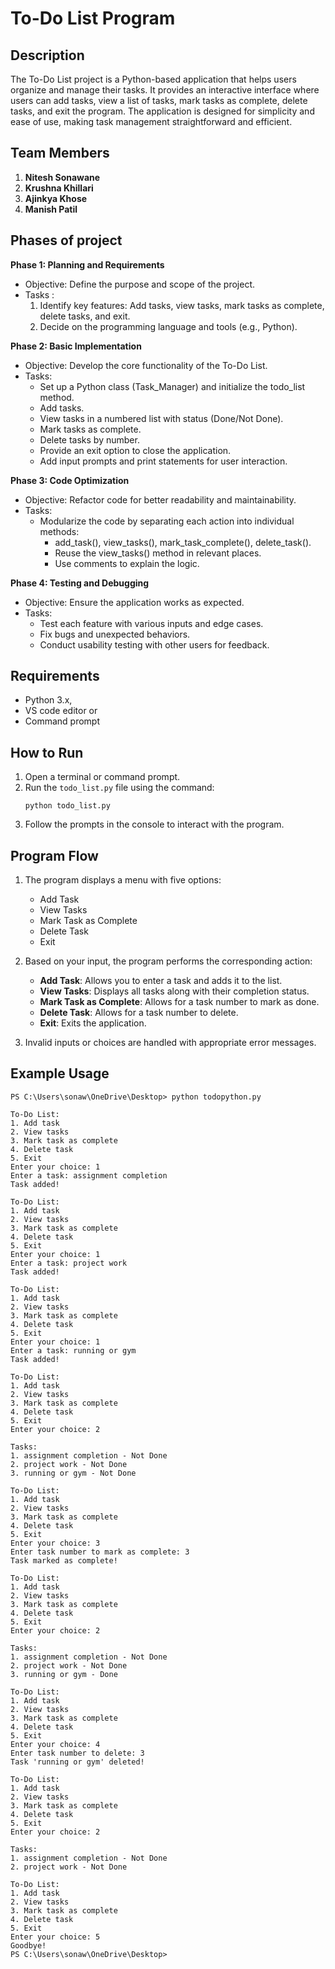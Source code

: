 # To-Do List Program

## Description
The To-Do List project is a Python-based application that helps users organize and manage their tasks. It provides an interactive interface where users can add tasks, view a list of tasks, mark tasks as complete, delete tasks, and exit the program. The application is designed for simplicity and ease of use, making task management straightforward and efficient.


## Team Members
1) **Nitesh Sonawane**
2) **Krushna Khillari**
3) **Ajinkya Khose**
4) **Manish Patil**

## Phases of project

**Phase 1: Planning and Requirements**
* Objective: Define the purpose and scope of the project.
* Tasks :
  1) Identify key features: Add tasks, view tasks, mark tasks as complete, delete tasks, and exit.
  2) Decide on the programming language and tools (e.g., Python).
     
**Phase 2: Basic Implementation**
* Objective: Develop the core functionality of the To-Do List.
* Tasks:
   - Set up a Python class (Task_Manager) and initialize the todo_list method.
   - Add tasks.
   - View tasks in a numbered list with status (Done/Not Done).
   - Mark tasks as complete.
   - Delete tasks by number.
   - Provide an exit option to close the application.
   - Add input prompts and print statements for user interaction.

**Phase 3: Code Optimization**
* Objective: Refactor code for better readability and maintainability.
* Tasks:
  * Modularize the code by separating each action into individual methods:
      - add_task(), view_tasks(), mark_task_complete(), delete_task().
      - Reuse the view_tasks() method in relevant places.
      - Use comments to explain the logic.

**Phase 4: Testing and Debugging**
* Objective: Ensure the application works as expected.
* Tasks:
   - Test each feature with various inputs and edge cases.
   - Fix bugs and unexpected behaviors.
   - Conduct usability testing with other users for feedback.

## Requirements

- Python 3.x,
- VS code editor or
- Command prompt

## How to Run

1. Open a terminal or command prompt.
2. Run the `todo_list.py` file using the command:
   ```
   python todo_list.py
   ```
3. Follow the prompts in the console to interact with the program.

## Program Flow

1. The program displays a menu with five options:
    - Add Task
    - View Tasks
    - Mark Task as Complete
    - Delete Task
    - Exit

2. Based on your input, the program performs the corresponding action:
    - **Add Task**: Allows you to enter a task and adds it to the list.
    - **View Tasks**: Displays all tasks along with their completion status.
    - **Mark Task as Complete**: Allows for a task number to mark as done.
    - **Delete Task**: Allows for a task number to delete.
    - **Exit**: Exits the application.

3. Invalid inputs or choices are handled with appropriate error messages.

## Example Usage

```text
PS C:\Users\sonaw\OneDrive\Desktop> python todopython.py

To-Do List:
1. Add task
2. View tasks
3. Mark task as complete
4. Delete task
5. Exit
Enter your choice: 1
Enter a task: assignment completion
Task added!

To-Do List:
1. Add task
2. View tasks
3. Mark task as complete
4. Delete task
5. Exit
Enter your choice: 1
Enter a task: project work
Task added!

To-Do List:
1. Add task
2. View tasks
3. Mark task as complete
4. Delete task
5. Exit
Enter your choice: 1
Enter a task: running or gym
Task added!

To-Do List:
1. Add task
2. View tasks
3. Mark task as complete
4. Delete task
5. Exit
Enter your choice: 2

Tasks:
1. assignment completion - Not Done
2. project work - Not Done
3. running or gym - Not Done

To-Do List:
1. Add task
2. View tasks
3. Mark task as complete
4. Delete task
5. Exit
Enter your choice: 3
Enter task number to mark as complete: 3
Task marked as complete!

To-Do List:
1. Add task
2. View tasks
3. Mark task as complete
4. Delete task
5. Exit
Enter your choice: 2

Tasks:
1. assignment completion - Not Done
2. project work - Not Done
3. running or gym - Done

To-Do List:
1. Add task
2. View tasks
3. Mark task as complete
4. Delete task
5. Exit
Enter your choice: 4
Enter task number to delete: 3
Task 'running or gym' deleted!

To-Do List:
1. Add task
2. View tasks
3. Mark task as complete
4. Delete task
5. Exit
Enter your choice: 2

Tasks:
1. assignment completion - Not Done
2. project work - Not Done

To-Do List:
1. Add task
2. View tasks
3. Mark task as complete
4. Delete task
5. Exit
Enter your choice: 5
Goodbye!
PS C:\Users\sonaw\OneDrive\Desktop>
```


